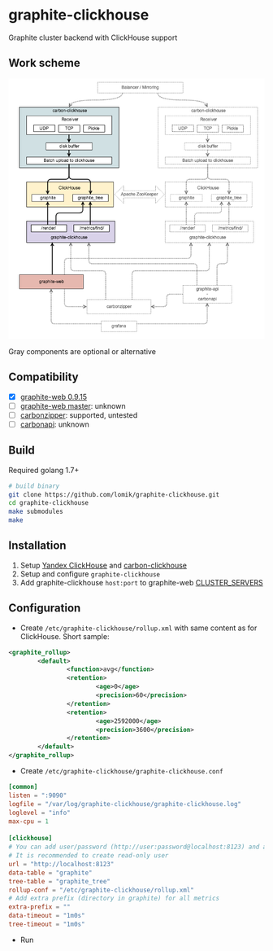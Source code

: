 # graphite-clickhouse
Graphite cluster backend with ClickHouse support

## Work scheme
![stack.png](doc/stack.png)

Gray components are optional or alternative

## Compatibility
- [x] [graphite-web 0.9.15](https://github.com/graphite-project/graphite-web/tree/0.9.15)
- [ ] [graphite-web master](https://github.com/graphite-project/graphite-web): unknown
- [ ] [carbonzipper](https://github.com/dgryski/carbonzipper): supported, untested
- [ ] [carbonapi](https://github.com/dgryski/carbonapi): unknown

## Build
Required golang 1.7+
```sh
# build binary
git clone https://github.com/lomik/graphite-clickhouse.git
cd graphite-clickhouse
make submodules
make
```

## Installation
1. Setup [Yandex ClickHouse](https://github.com/yandex/ClickHouse) and [carbon-clickhouse](https://github.com/lomik/carbon-clickhouse)
2. Setup and configure `graphite-clickhouse`
3. Add graphite-clickhouse `host:port` to graphite-web [CLUSTER_SERVERS](http://graphite.readthedocs.io/en/latest/config-local-settings.html#cluster-configuration)

## Configuration
* Create `/etc/graphite-clickhouse/rollup.xml` with same content as for ClickHouse. Short sample:
```xml
<graphite_rollup>
        <default>
                <function>avg</function>
                <retention>
                        <age>0</age>
                        <precision>60</precision>
                </retention>
                <retention>
                        <age>2592000</age>
                        <precision>3600</precision>
                </retention>
        </default>
</graphite_rollup>
```
* Create `/etc/graphite-clickhouse/graphite-clickhouse.conf`
```toml
[common]
listen = ":9090"
logfile = "/var/log/graphite-clickhouse/graphite-clickhouse.log"
loglevel = "info"
max-cpu = 1

[clickhouse]
# You can add user/password (http://user:password@localhost:8123) and any clickhouse options (GET-parameters) to url
# It is recommended to create read-only user 
url = "http://localhost:8123"
data-table = "graphite"
tree-table = "graphite_tree"
rollup-conf = "/etc/graphite-clickhouse/rollup.xml"
# Add extra prefix (directory in graphite) for all metrics
extra-prefix = ""
data-timeout = "1m0s"
tree-timeout = "1m0s"
```
* Run
